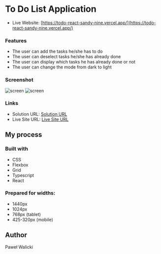 #  To Do List Application

- Live Website: [https://todo-react-sandy-nine.vercel.app/](https://todo-react-sandy-nine.vercel.app/)

### Features
- The user can add the tasks he/she has to do
- The user can deselect tasks he/she has already done
- The user can display which tasks he has already done or not 
- The user can change the mode from dark to light 

### Screenshot

![screen](https://foteczkowo.pl/ib/HXvyFjiWnaKO2G8_1722264109.jpg)
![screen](https://foteczkowo.pl/ib/HGwYhh7Ac4WZJ7L_1722264094.jpg)

### Links

- Solution URL: [Solution URL](https://github.com/PawelWalicki/todo-react)
- Live Site URL: [Live Site URL](https://todo-react-sandy-nine.vercel.app/)

## My process

### Built with

- CSS 
- Flexbox
- Grid
- Typescript
- React 

### Prepared for widths:

- 1440px
- 1024px
- 768px (tablet)
- 425-320px (mobile)

## Author

Paweł Walicki
